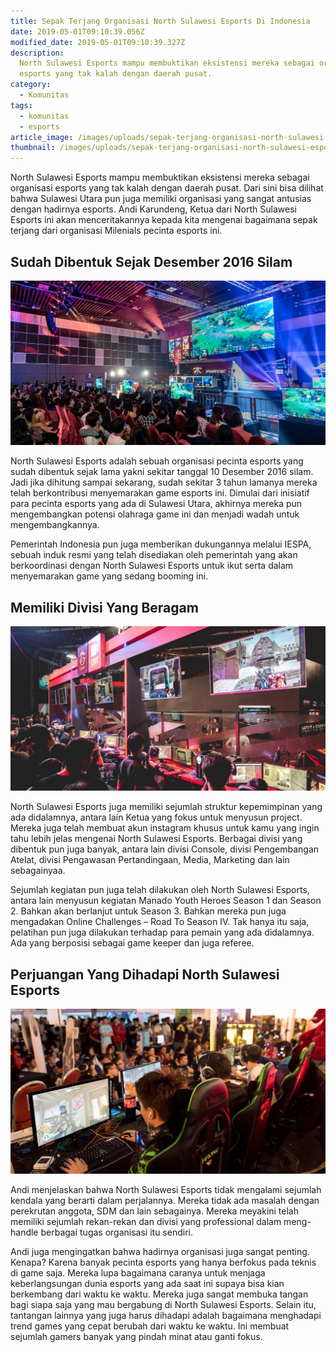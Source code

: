 ```yaml
---
title: Sepak Terjang Organisasi North Sulawesi Esports Di Indonesia
date: 2019-05-01T09:10:39.056Z
modified_date: 2019-05-01T09:10:39.327Z
description:
  North Sulawesi Esports mampu membuktikan eksistensi mereka sebagai organisasi
  esports yang tak kalah dengan daerah pusat. 
category:
  - Komunitas
tags:
  - komunitas
  - esports
article_image: /images/uploads/sepak-terjang-organisasi-north-sulawesi-esports-di-indonesia-1.jpg
thumbnail: /images/uploads/sepak-terjang-organisasi-north-sulawesi-esports-di-indonesia-1-thumb.jpg
---
```

North Sulawesi Esports mampu membuktikan eksistensi mereka sebagai organisasi esports yang tak kalah dengan daerah pusat. Dari sini bisa dilihat bahwa Sulawesi Utara pun juga memiliki organisasi yang sangat antusias dengan hadirnya esports. Andi Karundeng, Ketua dari North Sulawesi Esports ini akan menceritakannya kepada kita mengenai bagaimana sepak terjang dari organisasi Milenials pecinta esports ini. 



## Sudah Dibentuk Sejak Desember 2016 Silam

![Sepak Terjang Organisasi North Sulawesi Esports Di Indonesia](/images/uploads/sepak-terjang-organisasi-north-sulawesi-esports-di-indonesia-3.jpg)

North Sulawesi Esports adalah sebuah organisasi pecinta esports yang sudah dibentuk sejak lama yakni sekitar tanggal 10 Desember 2016 silam. Jadi jika dihitung sampai sekarang, sudah sekitar 3 tahun lamanya mereka telah berkontribusi menyemarakan game esports ini. Dimulai dari inisiatif para pecinta esports yang ada di Sulawesi Utara, akhirnya mereka pun mengembangkan potensi olahraga game ini dan menjadi wadah untuk mengembangkannya.

Pemerintah Indonesia pun juga memberikan dukungannya melalui IESPA, sebuah induk resmi yang telah disediakan oleh pemerintah yang akan berkoordinasi dengan North Sulawesi Esports untuk ikut serta dalam menyemarakan game yang sedang booming ini.



## Memiliki Divisi Yang Beragam

![Sepak Terjang Organisasi North Sulawesi Esports Di Indonesia](/images/uploads/sepak-terjang-organisasi-north-sulawesi-esports-di-indonesia-2.jpg)

North Sulawesi Esports juga memiliki sejumlah struktur kepemimpinan yang ada didalamnya, antara lain Ketua yang fokus untuk menyusun project. Mereka juga telah membuat akun instagram khusus untuk kamu yang ingin tahu lebih jelas mengenai North Sulawesi Esports. Berbagai divisi yang dibentuk pun juga banyak, antara lain divisi Console, divisi Pengembangan Atelat, divisi Pengawasan Pertandingaan, Media, Marketing dan lain sebagainyaa.

Sejumlah kegiatan pun juga telah dilakukan oleh North Sulawesi Esports, antara lain menyusun kegiatan Manado Youth Heroes Season 1 dan Season 2. Bahkan akan berlanjut untuk Season 3. Bahkan mereka pun juga mengadakan Online Challenges – Road To Season IV. Tak hanya itu saja, pelatihan pun juga dilakukan terhadap para pemain yang ada didalamnya. Ada yang berposisi sebagai game keeper dan juga referee.



## Perjuangan Yang Dihadapi North Sulawesi Esports

![Sepak Terjang Organisasi North Sulawesi Esports Di Indonesia](/images/uploads/sepak-terjang-organisasi-north-sulawesi-esports-di-indonesia-1.jpg)

Andi menjelaskan bahwa North Sulawesi Esports tidak mengalami sejumlah kendala yang berarti dalam perjalannya. Mereka tidak ada masalah dengan perekrutan anggota, SDM dan lain sebagainya. Mereka meyakini telah memiliki sejumlah rekan-rekan dan divisi yang professional dalam meng-handle berbagai tugas organisasi itu sendiri.

Andi juga mengingatkan bahwa hadirnya organisasi juga sangat penting. Kenapa? Karena banyak pecinta esports yang hanya berfokus pada teknis di game saja. Mereka lupa bagaimana caranya untuk menjaga keberlangsungan dunia esports yang ada saat ini supaya bisa kian berkembang dari waktu ke waktu. Mereka juga sangat membuka tangan bagi siapa saja yang mau bergabung di North Sulawesi Esports. Selain itu, tantangan lainnya yang juga harus dihadapi adalah bagaimana menghadapi trend games yang cepat berubah dari waktu ke waktu. Ini membuat sejumlah gamers banyak yang pindah minat atau ganti fokus.
